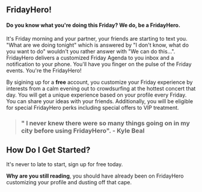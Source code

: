 <!-- 
> This material was originally posted [here](http://www.quora.com/What-is-Amazons-approach-to-product-development-and-product-management). It is reproduced here for posterities sake.

There is an approach called "working backwards" that is widely used at Amazon. They work backwards from the customer, rather than starting with an idea for a product and trying to bolt customers onto it. While working backwards can be applied to any specific product decision, using this approach is especially important when developing new products or features.

For new initiatives a product manager typically starts by writing an internal press release announcing the finished product. The target audience for the press release is the new/updated product's customers, which can be retail customers or internal users of a tool or technology. Internal press releases are centered around the customer problem, how current solutions (internal or external) fail, and how the new product will blow away existing solutions.

If the benefits listed don't sound very interesting or exciting to customers, then perhaps they're not (and shouldn't be built). Instead, the product manager should keep iterating on the press release until they've come up with benefits that actually sound like benefits. Iterating on a press release is a lot less expensive than iterating on the product itself (and quicker!).

If the press release is more than a page and a half, it is probably too long. Keep it simple. 3-4 sentences for most paragraphs. Cut out the fat. Don't make it into a spec. You can accompany the press release with a FAQ that answers all of the other business or execution questions so the press release can stay focused on what the customer gets. My rule of thumb is that if the press release is hard to write, then the product is probably going to suck. Keep working at it until the outline for each paragraph flows. 

Oh, and I also like to write press-releases in what I call "Oprah-speak" for mainstream consumer products. Imagine you're sitting on Oprah's couch and have just explained the product to her, and then you listen as she explains it to her audience. That's "Oprah-speak", not "Geek-speak".

Once the project moves into development, the press release can be used as a touchstone; a guiding light. The product team can ask themselves, "Are we building what is in the press release?" If they find they're spending time building things that aren't in the press release (overbuilding), they need to ask themselves why. This keeps product development focused on achieving the customer benefits and not building extraneous stuff that takes longer to build, takes resources to maintain, and doesn't provide real customer benefit (at least not enough to warrant inclusion in the press release).
 -->
 
## FridayHero! ##
#### Do you know what you're doing this Friday? We do, be a FridayHero.

It's Friday morning and your partner, your friends are starting to text you. "What are we doing tonight" which is answered by "I don't know, what do you want to do" wouldn't you rather answer with "We can do this...". FridayHero delivers a customized Friday Agenda to you inbox and a notification to your phone. You'll have you finger on the pulse of the Friday events. You're the FridayHero!

By sigining up for a **free** account, you customize your Friday experience by interests from a calm evening out to crowdsurfing at the hottest concert that day. You will get a unique experience based on your profile every Friday. You can share your ideas with your friends. Additionally, you will be eligible for special FridayHero perks including special offers to VIP treatment.

>### **"** I never knew there were so many things going on in my city before using FridayHero". - Kyle Beal
## How Do I Get Started? ##
It's never to late to start, sign up for free today.

**Why are you still reading**, you should have already been on FridayHero customizing your profile and dusting off that cape.
